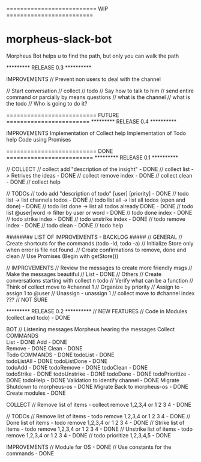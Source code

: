 ========================== WIP =========================
# morpheus-slack-bot
Morpheus Bot helps u to find the path, but only you can walk the path

********* RELEASE 0.3 **********

IMPROVEMENTS
// Prevent non users to deal with the channel

// Start conversation
  // collect
  // todo
    // Say how to talk to him
      //  send entire command or parcially by means questions
    // what is the channel
    // what is the todo
    // Who is going to do it?


========================== FUTURE ========================
********* RELEASE 0.4 **********

IMPROVEMENTS
  Implementation of Collect help
  Implementation of Todo help
  Code using Promises

========================== DONE =========================
********* RELEASE 0.1 **********

// COLLECT
// collect add "description of the insight" - DONE
// collect list -> Retrives the ideas       - DONE
// collect remove index                     - DONE
// collect clean                            - DONE
// collect help

// TODOs
// todo add "description of todo" [user] [priority]     - DONE
// todo list -> list channels todos                     - DONE
// todo list all -> list all todos (open and done)      - DONE
// todo list done -> list all todos already DONE        - DONE
// todo list @user|word -> filter by user or word       - DONE
// todo done index                                      - DONE
// todo strike index                                    - DONE
// todo unstrike index                                  - DONE
// todo remove index                                    - DONE
// todo clean                                           - DONE
// todo help

######## LIST OF IMPROVEMENTS - BACKLOG #####
// GENERAL
// Create shortcuts for the commands (todo -ld, todo -a)
// Initialize Store only when error is file not found.
// Create confirmations to remove, done and clean
// Use Promises (Begin with getStore())

// IMPROVEMENTS
// Review the messages to create more friendly msgs
    // Make the messages beautiful
      // List - DONE
      // Others
// Create conversations starting with collect n todo
// Verify what can be a function
// Think of collect move to #channel 1
// Organize by priority
// Assign to - assign 1 to @user
// Unassign - unassign 1
// collect move to #channel index ??? // NOT SURE

********* RELEASE 0.2 **********
// NEW FEATURES
// Code in Modules (collect and todo)                        - DONE

BOT
// Listening messages
  Morpheus hearing the messages
    Collect COMMANDS                                         
      List                                                  - DONE
      Add                                                   - DONE     
      Remove                                                - DONE
      Clean                                                 - DONE      
    Todo COMMANDS                                           - DONE
        todoList                                            - DONE    
        todoListAll                                         - DONE
        todoListDone                                        - DONE    
        todoAdd                                             - DONE
        todoRemove                                          - DONE
        todoClean                                           - DONE  
        todoStrike                                          - DONE
        todoUnstrike                                        - DONE
        todoDone                                            - DONE
        todoPrioritize                                      - DONE
        todoHelp                                            - DONE
    Validation to identify channel                          - DONE
  Migrate Shutdown to morpheus-os                           - DONE
  Migrate Back to morpheus-os                               - DONE
  Create modules                                            - DONE


COLLECT
// Remove list of items - collect remove 1,2,3,4 or 1 2 3 4 - DONE

// TODOs
// Remove list of items - todo remove 1,2,3,4 or 1 2 3 4    - DONE
// Done list of items - todo remove 1,2,3,4 or 1 2 3 4      - DONE
// Strike list of items - todo remove 1,2,3,4 or 1 2 3 4    - DONE
// Unstrike list of items - todo remove 1,2,3,4 or 1 2 3 4  - DONE
// todo prioritize 1,2,3,4,5                                - DONE

IMPROVEMENTS
// Module for OS                                            - DONE
// Use constants for the commands                           - DONE
